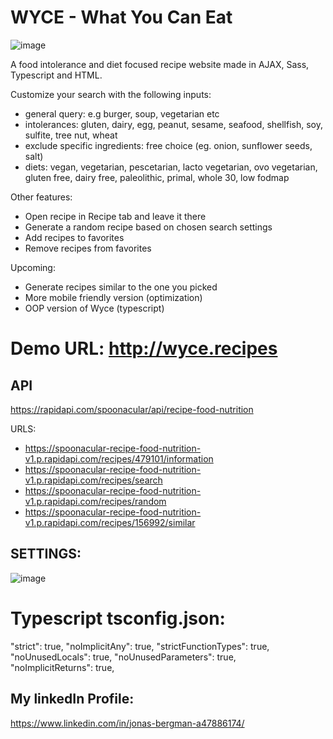 # WYCE - What You Can Eat

![image](https://wyce.recipes/wyce.png)

A food intolerance and diet focused recipe website made in AJAX, Sass, Typescript and HTML.

Customize your search with the following inputs:

- general query: e.g burger, soup, vegetarian etc
- intolerances: gluten, dairy, egg, peanut, sesame, seafood, shellfish, soy, sulfite, tree nut, wheat
- exclude specific ingredients: free choice (eg. onion, sunflower seeds, salt)
- diets: vegan, vegetarian, pescetarian, lacto vegetarian, ovo vegetarian, gluten free, dairy free, paleolithic, primal, whole 30, low fodmap

Other features:
- Open recipe in Recipe tab and leave it there
- Generate a random recipe based on chosen search settings
- Add recipes to favorites
- Remove recipes from favorites

Upcoming:
- Generate recipes similar to the one you picked
- More mobile friendly version (optimization)
- OOP version of Wyce (typescript)

# Demo URL: http://wyce.recipes

## API

https://rapidapi.com/spoonacular/api/recipe-food-nutrition

URLS:
- https://spoonacular-recipe-food-nutrition-v1.p.rapidapi.com/recipes/479101/information
- https://spoonacular-recipe-food-nutrition-v1.p.rapidapi.com/recipes/search
- https://spoonacular-recipe-food-nutrition-v1.p.rapidapi.com/recipes/random
- https://spoonacular-recipe-food-nutrition-v1.p.rapidapi.com/recipes/156992/similar

## SETTINGS:

![image](https://wyce.recipes/wyce_api.png)

# Typescript tsconfig.json:
"strict": true,
"noImplicitAny": true,
"strictFunctionTypes": true,
"noUnusedLocals": true,
"noUnusedParameters": true,   
"noImplicitReturns": true,

## My linkedIn Profile:
https://www.linkedin.com/in/jonas-bergman-a47886174/
